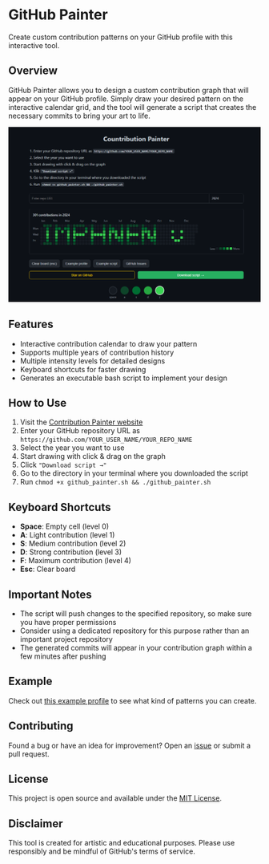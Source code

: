 # GitHub Painter

Create custom contribution patterns on your GitHub profile with this interactive tool.

## Overview

GitHub Painter allows you to design a custom contribution graph that will appear on your GitHub profile. Simply draw your desired pattern on the interactive calendar grid, and the tool will generate a script that creates the necessary commits to bring your art to life.

![GitHub Painter](https://github.com/YunggiAlyana/Contribution-painter/raw/main/preview.png)

## Features

- Interactive contribution calendar to draw your pattern
- Supports multiple years of contribution history
- Multiple intensity levels for detailed designs
- Keyboard shortcuts for faster drawing
- Generates an executable bash script to implement your design

## How to Use

1. Visit the [Contribution Painter website](https://github.com/YunggiAlyana/Contribution-painter)
2. Enter your GitHub repository URL as `https://github.com/YOUR_USER_NAME/YOUR_REPO_NAME`
3. Select the year you want to use
4. Start drawing with click & drag on the graph
5. Click `"Download script →"`
6. Go to the directory in your terminal where you downloaded the script
7. Run `chmod +x github_painter.sh && ./github_painter.sh`

## Keyboard Shortcuts

- **Space**: Empty cell (level 0)
- **A**: Light contribution (level 1)
- **S**: Medium contribution (level 2)
- **D**: Strong contribution (level 3)
- **F**: Maximum contribution (level 4)
- **Esc**: Clear board

## Important Notes

- The script will push changes to the specified repository, so make sure you have proper permissions
- Consider using a dedicated repository for this purpose rather than an important project repository
- The generated commits will appear in your contribution graph within a few minutes after pushing

## Example

Check out [this example profile](https://github.com/YunggiAlyana) to see what kind of patterns you can create.

## Contributing

Found a bug or have an idea for improvement? Open an [issue](https://github.com/YunggiAlyana/Contribution-painter/issues) or submit a pull request.

## License

This project is open source and available under the [MIT License](LICENSE).

## Disclaimer

This tool is created for artistic and educational purposes. Please use responsibly and be mindful of GitHub's terms of service.

